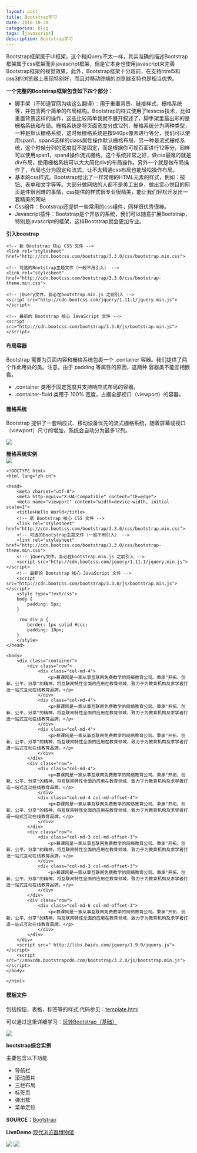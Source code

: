 ```yaml
---
layout: post
title: Bootstrap学习
date: 2016-10-30
categories: blog
tags: [javascript]
description: Bootstrap学习
---
```


Bootstrap框架属于UI框架，这个和jQuery不太一样，其实准确的描述Bootstrap框架属于css框架而非javascript框架，但是它本身也使用javascript来完善Bootstrap框架的视觉效果。此外，Bootstrap框架十分超前，在支持html5和css3的浏览器上表现特别好，而且对移动终端的浏览器支持也是相当优秀。

**一个完整的Bootstrap框架包含如下四个部分：**

- 脚手架（不知道官网为啥这么翻译）：用于重置背景、链接样式、栅格系统等，并包含两个简单的布局结构。Bootstrap的样式使用了lesscss技术，比如重置背景这样的操作，这些比较简单我就不展开叙述了，脚手架里最出彩的是栅格系统和布局。栅格系统是将页面宽度分成12列，栅格系统分为两种类型，一种是默认栅格系统，这时候栅格系统是按940px像素进行等分，我们可以使用span1，span4这样的class属性操作默认栅格布局，另一种是流式栅格系统，这个时候分列的宽度就不是固定，而是根据你可视页面进行12等分，同样可以使用span1，span4操作流式栅格。这个系统非常之好，做css最难的就是div布局，使用栅格系统可以大大简化div的布局操作。另外一个就是做布局操作了，布局也分为固定和流式，让不太精通css布局也能轻松操作布局。
- 基本的css样式。Bootstrap给出了一样常用的HTML元素的样式，例如：按钮、表单和文字等等。大部分做网站的人都不是美工出身，做出赏心悦目的网页是件很困难的事情，css提供的样式很专业很精美，能让我们轻松开发出一套精美的网站
- Css组件：Bootstrap还提供一些常用的css组件，同样很优秀很棒。
- Javascript插件：Bootstrap是个开放的系统，我们可以随意扩展Bootstrap，特别是javascript的框架，这样Bootstrap就会更加专业。


**引入boostrap**     

```
<!-- 新 Bootstrap 核心 CSS 文件 -->
<link rel="stylesheet" href="http://cdn.bootcss.com/bootstrap/3.3.0/css/bootstrap.min.css">

<!-- 可选的Bootstrap主题文件（一般不用引入） -->
<link rel="stylesheet" href="http://cdn.bootcss.com/bootstrap/3.3.0/css/bootstrap-theme.min.css">

<!-- jQuery文件。务必在bootstrap.min.js 之前引入 -->
<script src="http://cdn.bootcss.com/jquery/1.11.1/jquery.min.js"></script>

<!-- 最新的 Bootstrap 核心 JavaScript 文件 -->
<script src="http://cdn.bootcss.com/bootstrap/3.3.0/js/bootstrap.min.js"></script>
```

#### 布局容器
Bootstrap 需要为页面内容和栅格系统包裹一个 .container 容器。我们提供了两个作此用处的类。注意，由于 padding 等属性的原因，这两种 容器类不能互相嵌套。

- .container 类用于固定宽度并支持响应式布局的容器。       
- .container-fluid 类用于 100% 宽度，占据全部视口（viewport）的容器。


#### 栅格系统
Bootstrap 提供了一套响应式、移动设备优先的流式栅格系统，随着屏幕或视口（viewport）尺寸的增加，系统会自动分为最多12列。

![](http://images.cnitblog.com/blog/270324/201402/211703166921878.png)

**栅格系统实例**     
![](http://img.mukewang.com/5412b0f90001e80e12800575.jpg)

```
<!DOCTYPE html>
<html lang="zh-cn">

<head>
    <meta charset="utf-8">
    <meta http-equiv="X-UA-Compatible" content="IE=edge">
    <meta name="viewport" content="width=device-width, initial-scale=1">
    <title>Hello World</title>
    <!-- 新 Bootstrap 核心 CSS 文件 -->
    <link rel="stylesheet" href="http://cdn.bootcss.com/bootstrap/3.3.0/css/bootstrap.min.css">
    <!-- 可选的Bootstrap主题文件（一般不用引入） -->
    <link rel="stylesheet" href="http://cdn.bootcss.com/bootstrap/3.3.0/css/bootstrap-theme.min.css">
    <!-- jQuery文件。务必在bootstrap.min.js 之前引入 -->
    <script src="http://cdn.bootcss.com/jquery/1.11.1/jquery.min.js"></script>
    <!-- 最新的 Bootstrap 核心 JavaScript 文件 -->
    <script src="http://cdn.bootcss.com/bootstrap/3.3.0/js/bootstrap.min.js"></script>
    <style type="text/css">
    body {
        padding: 5px;
    }
    
    .row div p {
        border: 1px solid #ccc;
        padding: 10px;
    }
    </style>
</head>

<body>
    <div class="container">
        <div class="row">
            <div class="col-md-4">
                <p>慕课网是一家从事互联网免费教学的网络教育公司。秉承"开拓、创新、公平、分享"的精神，将互联网特性全面的应用在教育领域，致力于为教育机构及求学者打造一站式互动在线教育品牌。</p>
            </div>
            <div class="col-md-4">
                <p>慕课网是一家从事互联网免费教学的网络教育公司。秉承"开拓、创新、公平、分享"的精神，将互联网特性全面的应用在教育领域，致力于为教育机构及求学者打造一站式互动在线教育品牌。</p>
            </div>
            <div class="col-md-4">
                <p>慕课网是一家从事互联网免费教学的网络教育公司。秉承"开拓、创新、公平、分享"的精神，将互联网特性全面的应用在教育领域，致力于为教育机构及求学者打造一站式互动在线教育品牌。</p>
            </div>
        </div>
        <div class="row">
            <div class="col-md-4">
                <p>慕课网是一家从事互联网免费教学的网络教育公司。秉承"开拓、创新、公平、分享"的精神，将互联网特性全面的应用在教育领域，致力于为教育机构及求学者打造一站式互动在线教育品牌。</p>
            </div>
            <div class="col-md-4 col-md-offset-4">
                <p>慕课网是一家从事互联网免费教学的网络教育公司。秉承"开拓、创新、公平、分享"的精神，将互联网特性全面的应用在教育领域，致力于为教育机构及求学者打造一站式互动在线教育品牌。</p>
            </div>
        </div>
        <div class="row">
            <div class="col-md-3 col-md-offset-3">
                <p>慕课网是一家从事互联网免费教学的网络教育公司。秉承"开拓、创新、公平、分享"的精神，将互联网特性全面的应用在教育领域，致力于为教育机构及求学者打造一站式互动在线教育品牌。</p>
            </div>
            <div class="col-md-3 col-md-offset-3">
                <p>慕课网是一家从事互联网免费教学的网络教育公司。秉承"开拓、创新、公平、分享"的精神，将互联网特性全面的应用在教育领域，致力于为教育机构及求学者打造一站式互动在线教育品牌。</p>
            </div>
        </div>
        <div class="row">
            <div class="col-md-6 col-md-offset-3">
                <p>慕课网是一家从事互联网免费教学的网络教育公司。秉承"开拓、创新、公平、分享"的精神，将互联网特性全面的应用在教育领域，致力于为教育机构及求学者打造一站式互动在线教育品牌。</p>
            </div>
        </div>
    </div>
    <script src=" http://libs.baidu.com/jquery/1.9.0/jquery.js"></script>
    <script src="//maxcdn.bootstrapcdn.com/bootstrap/3.2.0/js/bootstrap.min.js"></script>
</body>

</html>
```




#### 模板文件        
包括按钮，表格，标签等的样式,代码参见：[template.html](https://github.com/whuhan2013/freeCodeCampProject/blob/master/bootstrap/template.html)

可以通过这里详细学习：[玩转Bootstrap（基础）](http://www.imooc.com/learn/141)

![](https://raw.githubusercontent.com/whuhan2013/ImageRepertory/master/javascript/p14.png)


**bootstrap综合实例**        

主要包含以下功能

- 导航栏
- 滚动图片
- 三栏布局
- 标签页
- 弹出框
- 菜单定位

**SOURCE：**[Bootstrap](https://github.com/whuhan2013/freeCodeCampProject/tree/master/bootstrap)

**LiveDemo:**[现代浏览器博物馆](https://whuhan2013.github.io/web/bootstrap/index.html)

![](https://raw.githubusercontent.com/whuhan2013/myImage/master/frontend/p1.png)
![](https://raw.githubusercontent.com/whuhan2013/myImage/master/frontend/p2.png)





